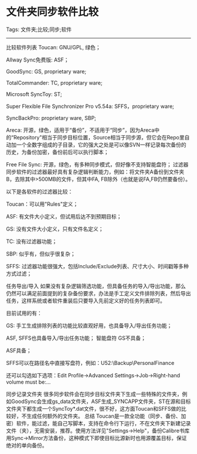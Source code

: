 # 文件夹同步软件比较
Tags: 文件夹;比较;同步;软件

------

比较软件列表 
 Toucan: GNU/GPL, 绿色； 

 Allway Sync免费版: ASF； 

GoodSync: GS, proprietary ware;

 TotalCommander: TC, proprietary ware;

Microsoft SyncToy: ST;

Super Flexible File Synchronizer Pro v5.54a: SFFS，proprietary ware;

 SyncBackPro: proprietary ware, SBP; 

Areca: 开源，绿色，适用于“备份”，不适用于“同步”，因为Areca中的“Repository"相当于同步目标位置，Source相当于同步源，但它会在Repo里自动加一个全数字组成的子目录，它的强大之处是可以像SVN一样记录每次备份的历史，为备份加密，备份前后可以执行脚本；

Free File Sync: 开源，绿色，有多种同步模式，但好像不支持智能盘符； 过滤器 
同步软件的过滤器最好具有复杂逻辑判断能力，例如：将文件夹A备份到文件夹B，去除其中>500MB的文件，但其中FA, FB除外（也就是说FA,FB仍然要备份）。

以下是各软件的过滤器比较：

Toucan：可以用"Rules"定义；

ASF: 有文件大小定义，但试用后达不到预期目标；

GS: 没有文件大小定义，只有文件名定义；

TC: 没有过滤器功能；

SBP: 似乎有，但似乎很复杂；

SFFS: 过滤器功能很强大，包括Include/Exclude列表、尺寸大小、时间戳等多种方式过滤；

 
 任务导出/导入 
如果没有复杂逻辑筛选功能，但具备任务的导入/导出功能，那么仍然可以满足前面提到的复杂备份要求，办法是手工定义文件排除列表，然后导出任务，这样系统或者软件重装后只要导入先前定义好的任务列表即可。

目前试用的有：

GS: 手工生成排除列表的功能比较直观好用，也具备导入/导出任务功能；

ASF, SFFS也具备导入/导出任务功能；
 智能盘符 
GS不具备；

ASF具备；

SFFS可以在路径名中直接写盘符，例如：U52:\Backup\PersonalFinance

还可以勾选如下选项：Edit Profile->Advanced Settings->Job->Right-hand volume must be:...

 同步记录文件夹 
很多同步软件会在同步目标文件夹下生成一些特殊的文件夹，例如GoodSync会生成gs_data文件夹，ASF生成_SYNCAPP文件夹，ST在源和目标文件夹下都生成一个SyncToy*.dat文件，很不好，这方面Toucan和SFFS做的比较好，不生成任何额外的文件夹。
 总结 
Toucan是一款全功能（同步、备份、加密）软件，能过滤，能自己写脚本，支持在命令行下运行，不在文件夹下新建记录文件（夹），无需安装，推荐。使用方法详见"Settings->Help"，备份Calibre书库用Sync->Mirror方法备份，这种模式下即使目标比源新时也用源覆盖目标，保证绝对的单向备份。